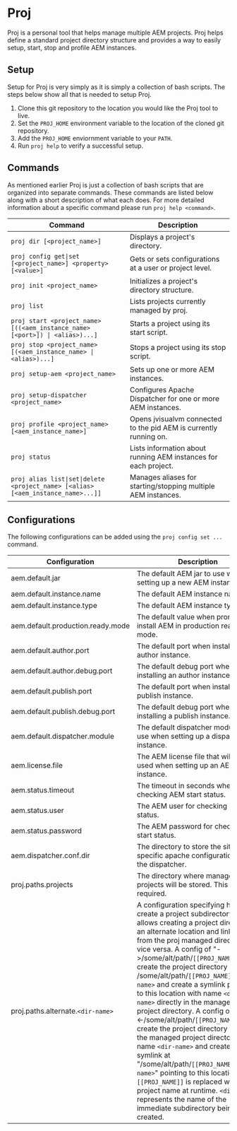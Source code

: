 # Proj
Proj is a personal tool that helps manage multiple AEM projects.  Proj helps define a standard project directory structure and provides a way to easily setup, start, stop and profile AEM instances.

## Setup
Setup for Proj is very simply as it is simply a collection of bash scripts.  The steps below show all that is needed to setup Proj.

1. Clone this git repository to the location you would like the Proj tool to live.
2. Set the `PROJ_HOME` environment variable to the location of the cloned git repository.
3. Add the `PROJ_HOME` enviornment variable to your `PATH`.
4. Run `proj help` to verify a successful setup.

## Commands
As mentioned earlier Proj is just a collection of bash scripts that are organized into separate commands.  These commands are listed below along with a short description of what each does.  For more detailed information about a specific command please run `proj help <command>`.

| Command                                                                                                               | Description                                                       |
| --------------------------------------------------------------------------------------------------------------------- | ----------------------------------------------------------------- |
| <code>proj dir [&lt;project_name&gt;]</code>                                                                          | Displays a project's directory.                                   |
| <code>proj config get&#124;set [&lt;project_name&gt;] &lt;property&gt; [&lt;value&gt;]</code>                         | Gets or sets configurations at a user or project level.           |
| <code>proj init &lt;project_name&gt;</code>                                                                           | Initializes a project's directory structure.                      |
| <code>proj list</code>                                                                                                | Lists projects currently managed by proj.                         |
| <code>proj start &lt;project_name&gt; [((&lt;aem_instance_name&gt; [&lt;port&gt;]) &#124; &lt;alias&gt;)...]</code>   | Starts a project using its start script.                          |
| <code>proj stop &lt;project_name&gt; [(&lt;aem_instance_name&gt; &#124; &lt;alias&gt;)...]</code>                     | Stops a project using its stop script.                            |
| <code>proj setup-aem &lt;project_name&gt;</code>                                                                      | Sets up one or more AEM instances.                                |
| <code>proj setup-dispatcher &lt;project_name&gt;</code>                                                               | Configures Apache Dispatcher for one or more AEM instances.       |
| <code>proj profile &lt;project_name&gt; [&lt;aem_instance_name&gt;]</code>                                            | Opens jvisualvm connected to the pid AEM is currently running on. |
| <code>proj status</code>                                                                                              | Lists information about running AEM instances for each project.   |
| <code>proj alias list&#124;set&#124;delete &lt;project_name&gt; [&lt;alias&gt; [&lt;aem_instance_name&gt;...]]</code> | Manages aliases for starting/stopping multiple AEM instances.     |

## Configurations
The following configurations can be added using the `proj config set ...` command.

| Configuration                     | Description |
| --------------------------------- | ----------- |
| aem.default.jar                   | The default AEM jar to use when setting up a new AEM instance. |
| aem.default.instance.name         | The default AEM instance name. |
| aem.default.instance.type         | The default AEM instance type. |
| aem.default.production.ready.mode | The default value when prompted to install AEM in production ready mode. |
| aem.default.author.port           | The default port when installing an author instance. |
| aem.default.author.debug.port     | The default debug port when installing an author instance. |
| aem.default.publish.port          | The default port when installing a publish instance. |
| aem.default.publish.debug.port    | The default debug port when installing a publish instance. |
| aem.default.dispatcher.module     | The default dispatcher module to use when setting up a dispatcher instance. |
| aem.license.file                  | The AEM license file that will be used when setting up an AEM instance. |
| aem.status.timeout                | The timeout in seconds when checking AEM start status. |
| aem.status.user                   | The AEM user for checking start status. |
| aem.status.password               | The AEM password for checking start status. |
| aem.dispatcher.conf.dir           | The directory to store the site specific apache configuration for the dispatcher. |
| proj.paths.projects               | The directory where managed projects will be stored.  This config is required. |
| proj.paths.alternate.`<dir-name>` | A configuration specifying how to create a project subdirectory.  This allows creating a project directory in an alternate location and linking to it from the proj managed directory or vice versa.  A config of "->/some/alt/path/`[[PROJ_NAME]]`" will create the project directory at /some/alt/path/`[[PROJ_NAME]]`/`<dir-name>` and create a symlink pointing to this location with name `<dir-name>` directly in the managed project directory.  A config of "<-/some/alt/path/`[[PROJ_NAME]]`" will create the project directory within the managed project directory with name `<dir-name>` and create a symlink at "/some/alt/path/`[[PROJ_NAME]]`/`<dir-name>`" pointing to this location.  `[[PROJ_NAME]]` is replaced with the project name at runtime.  `<dir-name>` represents the name of the immediate subdirectory being created. |
